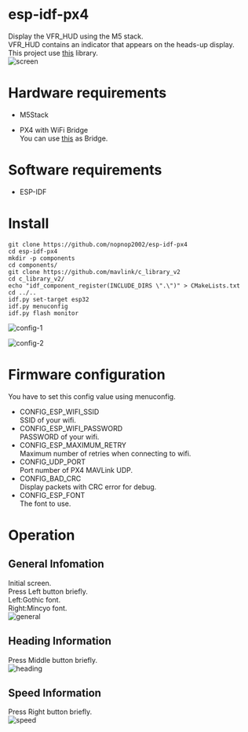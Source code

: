 # esp-idf-px4

Display the VFR_HUD using the M5 stack.   
VFR_HUD contains an indicator that appears on the heads-up display.   
This project use [this](https://github.com/mavlink/c_library_v2) library.   
![screen](https://user-images.githubusercontent.com/6020549/95003590-b118ac80-061b-11eb-914a-960be8d0ea9e.JPG)

# Hardware requirements   
- M5Stack   

- PX4 with WiFi Bridge   
You can use [this](https://github.com/dogmaphobic/mavesp8266) as Bridge.   

# Software requirements   
- ESP-IDF   

# Install
```
git clone https://github.com/nopnop2002/esp-idf-px4
cd esp-idf-px4
mkdir -p components
cd components/
git clone https://github.com/mavlink/c_library_v2
cd c_library_v2/
echo "idf_component_register(INCLUDE_DIRS \".\")" > CMakeLists.txt
cd ../..
idf.py set-target esp32
idf.py menuconfig
idf.py flash monitor
```
![config-1](https://user-images.githubusercontent.com/6020549/95003113-b0c9e280-0616-11eb-8393-7b4c58f7b958.jpg)

![config-2](https://user-images.githubusercontent.com/6020549/95003115-b4f60000-0616-11eb-914d-1baa9494a65e.jpg)


# Firmware configuration
You have to set this config value using menuconfig.   

- CONFIG_ESP_WIFI_SSID   
SSID of your wifi.
- CONFIG_ESP_WIFI_PASSWORD   
PASSWORD of your wifi.
- CONFIG_ESP_MAXIMUM_RETRY   
Maximum number of retries when connecting to wifi.
- CONFIG_UDP_PORT   
Port number of PX4 MAVLink UDP.
- CONFIG_BAD_CRC   
Display packets with CRC error for debug.
- CONFIG_ESP_FONT   
The font to use.

# Operation

## General Infomation
Initial screen.   
Press Left button briefly.   
Left:Gothic font.   
Right:Mincyo font.   
![general](https://user-images.githubusercontent.com/6020549/95003118-ba534a80-0616-11eb-9d65-ecf0559e6e51.JPG)

## Heading Information
Press Middle button briefly.   
![heading](https://user-images.githubusercontent.com/6020549/95003119-bcb5a480-0616-11eb-86af-ea6cab5fd160.JPG)

## Speed Information
Press Right button briefly.   
![speed](https://user-images.githubusercontent.com/6020549/95003281-c0e2c180-0618-11eb-8d41-bd8693f762f6.JPG)

